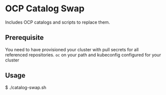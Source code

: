 # OCP Catalog Swap

Includes OCP catalogs and scripts to replace them.

## Prerequisite
You need to have provisioned your cluster with pull secrets for all referenced repositories.
`oc` on your path and kubeconfig configured for your cluster

## Usage
$ ./catalog-swap.sh

